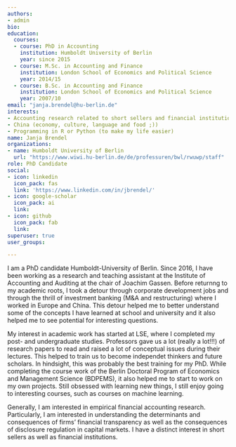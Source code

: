 ```yaml
---
authors:
- admin
bio: 
education:
  courses:
  - course: PhD in Accounting
    institution: Humboldt University of Berlin
    year: since 2015
  - course: M.Sc. in Accounting and Finance
    institution: London School of Economics and Political Science
    year: 2014/15
  - course: B.Sc. in Accounting and Finance
    institution: London School of Economics and Political Science
    year: 2007/10
email: "janja.brendel@hu-berlin.de"
interests:
- Accounting research related to short sellers and financial institutions
- China (economy, culture, language and food ;))
- Programming in R or Python (to make my life easier)
name: Janja Brendel
organizations:
- name: Humboldt University of Berlin
  url: "https://www.wiwi.hu-berlin.de/de/professuren/bwl/rwuwp/staff"
role: PhD Candidate
social:
- icon: linkedin
  icon_pack: fas
  link: 'https://www.linkedin.com/in/jbrendel/'
- icon: google-scholar
  icon_pack: ai
  link: 
- icon: github
  icon_pack: fab
  link: 
superuser: true
user_groups:

---
```


I am a PhD candidate Humboldt-University of Berlin. Since 2016, I have been working as a research and teaching assistant at the Institute of Accounting and Auditing at the chair of Joachim Gassen. Before returnng to my academic roots, I took a detour through corporate development jobs and through the thrill of investment banking (M&A and restructuring) where I worked in Europe and China. This detour helped me to better understand some of the concepts I have learned at school and university and it also helped me to see potential for interesting questions.

My interest in academic work has started at LSE, where I completed my post- and undergraduate studies. Professors gave us a lot (really  a lot!!!) of research papers to read and raised a lot of conceptual issues during their lectures. This helped to train us to become independet thinkers and future scholars. In hindsight, this was probably the best training for my PhD. While completing the course work of the Berlin Doctoral Program of Economics and Management Science (BDPEMS), it also helped me to start to work on my own projects. Still obsessed with learning new things, I still enjoy going to interesting courses, such as courses on machine learning. 

Generally, I am interested in empirical financial accounting research. Particularly, I am interested in understanding the determinants and consequences of firms’ financial transparency as well as the consequences of disclosure regulation in capital markets. I have a distinct interest in short sellers as well as financial institutions.
